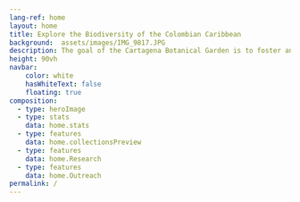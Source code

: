 ```yaml
---
lang-ref: home
layout: home
title: Explore the Biodiversity of the Colombian Caribbean
background:  assets/images/IMG_9817.JPG
description: The goal of the Cartagena Botanical Garden is to foster and expand a collaborative network in the field of biodiversity informatics by facilitating the mobilization, publication, and utilization of data. This webpage serves as a portal to access published records of plant biodiversity occurrences curated by the Garden.
height: 90vh
navbar:
    color: white
    hasWhiteText: false
    floating: true
composition:
  - type: heroImage
  - type: stats
    data: home.stats
  - type: features
    data: home.collectionsPreview
  - type: features
    data: home.Research
  - type: features
    data: home.Outreach
permalink: /
---
```


